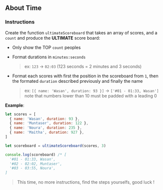 ## About Time

### Instructions

Create the function `ultimateScoreboard` that takes an array of scores, and a
`count` and produce the **ULTIMATE** score board:

- Only show the TOP `count` peoples
- Format durations in `minutes:seconds`

  > ex: `123` -> `02:03` (123 seconds = 2 minutes and 3 seconds)

- Format each scores with first the position in the scoreboard from `1`, then
  the formated `duration` described previously and finally the name

  > ex: `[{ name: 'Wasan', duration: 93 }]` -> `['#01 - 01:33, Wasan']` \
  > note that numbers lower than 10 must be padded with a leading 0

**Example**:

```js
let scores = [
  { name: 'Wasan', duration: 93 },
  { name: 'Muntaser', duration: 122 },
  { name: 'Noura', duration: 235 },
  { name: 'Maitha', duration: 927 },
]

let scoreboard = ultimateScoreboard(scores, 3)

console.log(scoreboard) /* [
  '#01 - 01:33, Wasan',
  '#02 - 02:02, Muntaser',
  '#03 - 03:55, Noura',
]
```

> This time, no more instructions, find the steps yourselfs, good luck !
